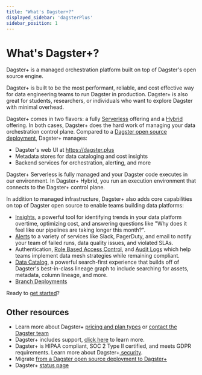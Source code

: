 ```yaml
---
title: "What's Dagster+?"
displayed_sidebar: 'dagsterPlus'
sidebar_position: 1
---
```


# What's Dagster+?

Dagster+ is a managed orchestration platform built on top of Dagster's open source engine.

Dagster+ is built to be the most performant, reliable, and cost effective way for data engineering teams to run Dagster in production. Dagster+ is also great for students, researchers, or individuals who want to explore Dagster with minimal overhead.

Dagster+ comes in two flavors: a fully [Serverless](/dagster-plus/deployment/serverless) offering and a [Hybrid](/dagster-plus/deployment/hybrid) offering. In both cases, Dagster+ does the hard work of managing your data orchestration control plane. Compared to a [Dagster open source deployment](/guides/), Dagster+ manages:

- Dagster's web UI at https://dagster.plus
- Metadata stores for data cataloging and cost insights
- Backend services for orchestration, alerting, and more

Dagster+ Serverless is fully managed and your Dagster code executes in our environment. In Dagster+ Hybrid, you run an execution environment that connects to the Dagster+ control plane.

In addition to managed infrastructure, Dagster+ also adds core capabilities on top of Dagster open source to enable teams building data platforms:

- [Insights](/dagster-plus/insights), a powerful tool for identifying trends in your data platform overtime, optimizing cost, and answering questions like "Why does it feel like our pipelines are taking longer this month?".
- [Alerts](/dagster-plus/deployment/alerts) to a variety of services like Slack, PagerDuty, and email to notify your team of failed runs, data quality issues, and violated SLAs.
- Authentication, [Role Based Access Control](/dagster-plus/access/rbac), and [Audit Logs](/dagster-plus/access/rbac/audit-logs) which help teams implement data mesh strategies while remaining compliant.
- [Data Catalog](/dagster-plus/data-catalog), a powerful search-first experience that builds off of Dagster's best-in-class lineage graph to include searching for assets, metadata, column lineage, and more.
- [Branch Deployments](/dagster-plus/deployment/branch-deployments)

Ready to [get started](/dagster-plus/getting-started)?

## Other resources

- Learn more about Dagster+ [pricing and plan types](https://dagster.io/pricing) or [contact the Dagster team](https://dagster.io/contact)
- Dagster+ includes support, [click here](https://dagster.io/support) to learn more.
- Dagster+ is HIPAA compliant, SOC 2 Type II certified, and meets GDPR requirements. Learn more about Dagster+[ security](https://dagster.io/security).
- Migrate [from a Dagster open source deployment to Dagster+](/guides/self-hosted-to-dagster-plus)
- Dagster+ [status page](https://dagstercloud.statuspage.io/)

